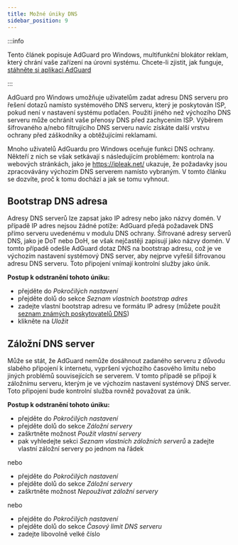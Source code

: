 ```yaml
---
title: Možné úniky DNS
sidebar_position: 9
---
```


:::info

Tento článek popisuje AdGuard pro Windows, multifunkční blokátor reklam, který chrání vaše zařízení na úrovni systému. Chcete-li zjistit, jak funguje, [stáhněte si aplikaci AdGuard](https://adguard.com/download.html?auto=true)

:::

AdGuard pro Windows umožňuje uživatelům zadat adresu DNS serveru pro řešení dotazů namísto systémového DNS serveru, který je poskytován ISP, pokud není v nastavení systému potlačen. Použití jiného než výchozího DNS serveru může ochránit vaše přenosy DNS před zachycením ISP. Výběrem šifrovaného a/nebo filtrujícího DNS serveru navíc získáte další vrstvu ochrany před záškodníky a obtěžujícími reklamami.

Mnoho uživatelů AdGuardu pro Windows oceňuje funkci DNS ochrany. Někteří z nich se však setkávají s následujícím problémem: kontrola na webových stránkách, jako je https://ipleak.net/ ukazuje, že požadavky jsou zpracovávány výchozím DNS serverem namísto vybraným. V tomto článku se dozvíte, proč k tomu dochází a jak se tomu vyhnout.

## Bootstrap DNS adresa

Adresy DNS serverů lze zapsat jako IP adresy nebo jako názvy domén. V případě IP adres nejsou žádné potíže: AdGuard předá požadavek DNS přímo serveru uvedenému v modulu DNS ochrany. Šifrované adresy serverů DNS, jako je DoT nebo DoH, se však nejčastěji zapisují jako názvy domén. V tomto případě odešle AdGuard dotaz DNS na bootstrap adresu, což je ve výchozím nastavení systémový DNS server, aby nejprve vyřešil šifrovanou adresu DNS serveru. Toto připojení vnímají kontrolní služby jako únik.

**Postup k odstranění tohoto úniku:**

- přejděte do *Pokročilých nastavení*
- přejděte dolů do sekce *Seznam vlastních bootstrap adres*
- zadejte vlastní bootstrap adresu ve formátu IP adresy (můžete použít [seznam známých poskytovatelů DNS](https://adguard-dns.io/kb/general/dns-providers/))
- klikněte na *Uložit*

## Záložní DNS server

Může se stát, že AdGuard nemůže dosáhnout zadaného serveru z důvodu slabého připojení k internetu, vypršení výchozího časového limitu nebo jiných problémů souvisejících se serverem. V tomto případě se připojí k záložnímu serveru, kterým je ve výchozím nastavení systémový DNS server. Toto připojení bude kontrolní služba rovněž považovat za únik.

**Postup k odstranění tohoto úniku:**

- přejděte do *Pokročilých nastavení*
- přejděte dolů do sekce *Záložní servery*
- zaškrtněte možnost *Použít vlastní servery*
- pak vyhledejte sekci *Seznam vlastních záložních serverů* a zadejte vlastní záložní servery po jednom na řádek

nebo

- přejděte do *Pokročilých nastavení*
- přejděte dolů do sekce *Záložní servery*
- zaškrtněte možnost *Nepoužívat záložní servery*

nebo

- přejděte do *Pokročilých nastavení*
- přejděte dolů do sekce *Časový limit DNS serveru*
- zadejte libovolně velké číslo
